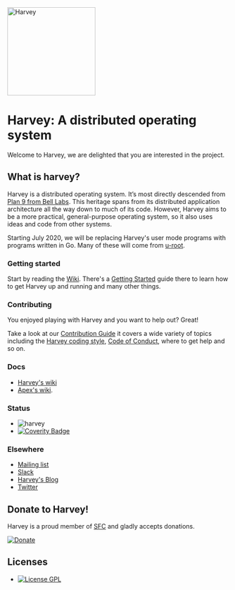 <img src="https://harvey-os.org/images/harvey-os-logo.svg" alt="Harvey" width="200px"/>

# Harvey: A distributed operating system

Welcome to Harvey, we are delighted that you are interested in the
project.

## What is harvey?

Harvey is a distributed operating system. It’s most directly descended from [Plan 9 from Bell Labs](https://en.wikipedia.org/wiki/Plan_9_from_Bell_Labs). This heritage spans from its distributed application architecture all the way down to much of its code. However, Harvey aims to be a more practical, general-purpose operating system, so it also uses ideas and code from other systems.

Starting July 2020, we will be replacing Harvey's user mode programs with programs written in Go. Many of these will come from [u-root](https://u-root.org).

### Getting started

Start by reading the [Wiki](https://github.com/Harvey-OS/harvey/wiki).
There's a [Getting Started](https://github.com/Harvey-OS/harvey/wiki/Getting-Started)
guide there to learn how to get Harvey up and running and many other things.

### Contributing

You enjoyed playing with Harvey and you want to help out? Great!

Take a look at our [Contribution Guide](https://github.com/Harvey-OS/harvey/blob/main/CONTRIBUTING.md) it covers a wide variety of topics including the [Harvey coding style](https://github.com/Harvey-OS/harvey/blob/main/CONTRIBUTING.md#coding-conventions), [Code of Conduct](https://github.com/Harvey-OS/harvey/wiki/Code-of-Conduct), where to get help and so on.

### Docs

* [Harvey's wiki](https://github.com/Harvey-OS/harvey/wiki)
* [Apex's wiki](https://github.com/Harvey-OS/apex/wiki).

### Status

* ![harvey](https://github.com/Harvey-OS/harvey/workflows/harvey/badge.svg)
* [![Coverity Badge](https://scan.coverity.com/projects/5328/badge.svg)](https://scan.coverity.com/projects/5328)

### Elsewhere

* [Mailing list](https://groups.google.com/forum/#!forum/harvey)
* [Slack](https://harvey-slack.herokuapp.com/)
* [Harvey's Blog](https://harvey-os.org/#news)
* [Twitter](https://twitter.com/harvey_os)

## Donate to Harvey!

Harvey is a proud member of [SFC](https://sfconservancy.org/projects/current/) and gladly accepts donations.

[![Donate](https://img.shields.io/badge/Donate-PayPal-brightgreen.svg)](https://www.paypal.com/cgi-bin/webscr?cmd=_s-xclick&hosted_button_id=7Q45ZGJBQZZVN)

## Licenses

* [![License GPL](https://img.shields.io/badge/license-GPL-blue.svg)](https://github.com/Harvey-OS/harvey/blob/main/LICENSE)
